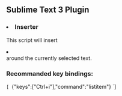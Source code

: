 ## Sublime Text 3 Plugin

### <LI> Inserter

This script will insert <li></li> around the currently selected text.

### Recommanded key bindings:
`[
`{"keys":["Ctrl+i"],"command":"listitem"}
`]

